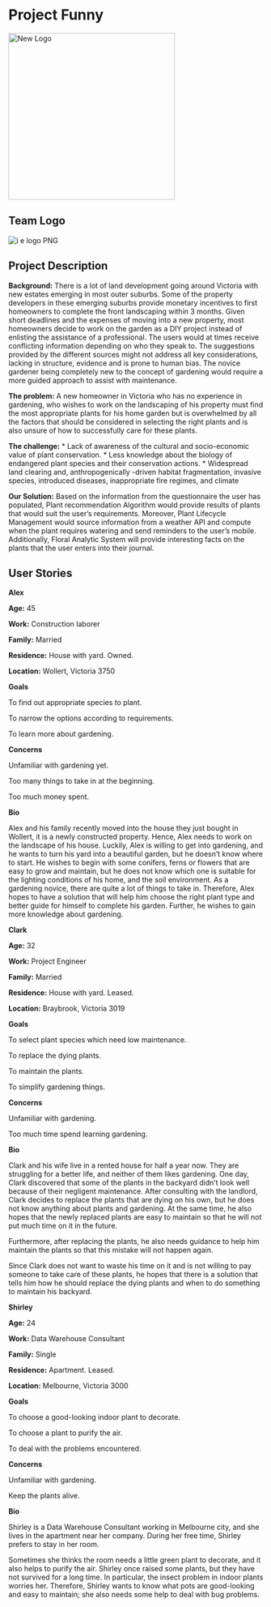 # Project Funny
<img width="329" alt="New Logo" src="https://user-images.githubusercontent.com/20941433/63644314-9641ec00-c729-11e9-99c7-7aea149ff264.png">

## Team Logo
![i e logo PNG](https://user-images.githubusercontent.com/20941433/63644308-75799680-c729-11e9-88c3-abc2bcecca63.png)
## Project Description
__Background:__ There is a lot of land development going around Victoria with new estates emerging in most outer suburbs. Some of the property developers in these emerging suburbs provide monetary incentives to first homeowners to complete the front landscaping within 3 months. Given short deadlines and the expenses of moving into a new property, most homeowners decide to work on the garden as a DIY project instead of enlisting the assistance of a professional. The users would at times receive conflicting information depending on who they speak to. The suggestions provided by the different sources might not address all key considerations, lacking in structure, evidence and is prone to human bias.  The novice gardener being completely new to the concept of gardening would require a more guided approach to assist with maintenance.

__The problem:__ A new homeowner in Victoria who has no experience in gardening, who wishes to work on the landscaping of his property must find the most appropriate plants for his home garden but is overwhelmed by all the factors that should be considered in selecting the right plants and is also unsure of how to successfully care for these plants.

__The challenge:__
    *   Lack of awareness of the cultural and socio-economic value of plant conservation.
    *   Less knowledge about the biology of endangered plant species and their conservation actions.
    *    Widespread land clearing and, anthropogenically -driven habitat fragmentation, invasive species, introduced diseases, inappropriate fire regimes, and climate

__Our Solution:__ Based on the information from the questionnaire the user has populated, Plant recommendation Algorithm would provide results of plants that would suit the user’s requirements. Moreover, Plant Lifecycle Management would source information from a weather API and compute when the plant requires watering and send reminders to the user’s mobile. Additionally, Floral Analytic System will provide interesting facts on the plants that the user enters into their journal. 

## User Stories
__Alex__

__Age:__ 45

__Work:__ Construction laborer

__Family:__ Married

__Residence:__ House with yard. Owned.

__Location:__ Wollert, Victoria 3750

__Goals__

To find out appropriate species to plant.

To narrow the options according to requirements.

To learn more about gardening.

__Concerns__

Unfamiliar with gardening yet.

Too many things to take in at the beginning.

Too much money spent.

__Bio__

Alex and his family recently moved into the house they just bought in Wollert, it is a newly constructed property. Hence, Alex needs to work on the landscape of his house. Luckily, Alex is willing to get into gardening, and he wants to turn his yard into a beautiful garden, but he doesn’t know where to start. He wishes to begin with some conifers, ferns or flowers that are easy to grow and maintain, but he does not know which one is suitable for the lighting conditions of his home, and the soil environment. As a gardening novice, there are quite a lot of things to take in. Therefore, Alex hopes to have a solution that will help him choose the right plant type and better guide for himself to complete his garden. Further, he wishes to gain more knowledge about gardening.

 

 

 

__Clark__

__Age:__ 32

__Work:__ Project Engineer

__Family:__ Married

__Residence:__ House with yard. Leased.

__Location:__ Braybrook, Victoria 3019

__Goals__

To select plant species which need low maintenance.

To replace the dying plants.

To maintain the plants.

To simplify gardening things.

__Concerns__

Unfamiliar with gardening.

Too much time spend learning gardening.

__Bio__

Clark and his wife live in a rented house for half a year now. They are struggling for a better life, and neither of them likes gardening. One day, Clark discovered that some of the plants in the backyard didn’t look well because of their negligent maintenance. After consulting with the landlord, Clark decides to replace the plants that are dying on his own, but he does not know anything about plants and gardening. At the same time, he also hopes that the newly replaced plants are easy to maintain so that he will not put much time on it in the future.

Furthermore, after replacing the plants, he also needs guidance to help him maintain the plants so that this mistake will not happen again.

Since Clark does not want to waste his time on it and is not willing to pay someone to take care of these plants, he hopes that there is a solution that tells him how he should replace the dying plants and when to do something to maintain his backyard.

 

 

__Shirley__

__Age:__ 24

__Work:__ Data Warehouse Consultant

__Family:__ Single

__Residence:__ Apartment. Leased.

__Location:__ Melbourne, Victoria 3000

__Goals__

To choose a good-looking indoor plant to decorate.

To choose a plant to purify the air.

To deal with the problems encountered.

__Concerns__

Unfamiliar with gardening.

Keep the plants alive.

__Bio__

Shirley is a Data Warehouse Consultant working in Melbourne city, and she lives in the apartment near her company. During her free time, Shirley prefers to stay in her room.

Sometimes she thinks the room needs a little green plant to decorate, and it also helps to purify the air. Shirley once raised some plants, but they have not survived for a long time. In particular, the insect problem in indoor plants worries her. Therefore, Shirley wants to know what pots are good-looking and easy to maintain; she also needs some help to deal with bug problems.

